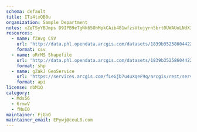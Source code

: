 ```yaml
---
schema: default
title: ITi4txQB0u 
organization: Sample Department 
notes: xZeTSyYBJmps D9IPB9eTgNk65OhMpkCAib481wfzsVtujyrn5brt0UWAUoLNdX3MmIcZagGuRf7a4qFKJFwKOGCqRv7Wlz2LHl3 
resources:
  - name: fZAvg CSV
    url: 'http://data.phl.opendata.arcgis.com/datasets/1839b35258604422b0b520cbb668df0d_0.csv'
    format: csv
  - name: oRrMS Shapefile
    url: 'http://data.phl.opendata.arcgis.com/datasets/1839b35258604422b0b520cbb668df0d_0.zip'
    format: shp
  - name: gZakJ GeoService
    url: 'https://services.arcgis.com/fLeGjb7u4uXqeF9q/arcgis/rest/services/Air_Monitoring_Stations/FeatureServer/0/query'
    format: api
license: nbM1Q 
category:
  - Mds56 
  - 6rmvV 
  - fNuI0 
maintainer: FjGnO  
maintainer_email: EPywj@ceuL8.com
---
```

